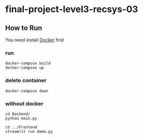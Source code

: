 # final-project-level3-recsys-03

## How to Run

You need install [Docker](https://www.docker.com/) first
### run
```
docker-compose build
docker-compose up
```

### delete container
```
docker-compose down
```

### without docker
```
cd Backend/
python main.py

cd ../Frontend
streamlit run demo.py
```
